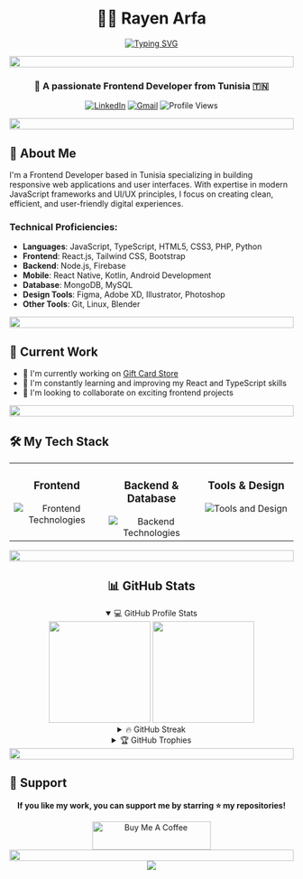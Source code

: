 <div align="center">
  
# 👨‍💻 Rayen Arfa

[![Typing SVG](https://readme-typing-svg.herokuapp.com?font=Fira+Code&pause=1000&color=0E75B6&center=true&vCenter=true&width=435&lines=Frontend+Developer;UI%2FUX+Enthusiast;JavaScript+Lover;Always+Learning)](https://git.io/typing-svg)

<img src="https://i.imgur.com/dBaSKWF.gif" height="20" width="100%">

### 🌟 A passionate Frontend Developer from Tunisia 🇹🇳

<p>
  <a href="https://linkedin.com/in/rayenarfa"><img src="https://img.shields.io/badge/LinkedIn-0077B5?style=for-the-badge&logo=linkedin&logoColor=white" alt="LinkedIn"/></a>
  <a href="mailto:arfarayen20@gmail.com"><img src="https://img.shields.io/badge/Gmail-D14836?style=for-the-badge&logo=gmail&logoColor=white" alt="Gmail"/></a>
  <img src="https://komarev.com/ghpvc/?username=rayenarfa&style=for-the-badge&color=0e75b6" alt="Profile Views"/>
</p>
</div>

<img src="https://i.imgur.com/dBaSKWF.gif" height="20" width="100%">

## 💼 About Me

I'm a Frontend Developer based in Tunisia specializing in building responsive web applications and user interfaces. With expertise in modern JavaScript frameworks and UI/UX principles, I focus on creating clean, efficient, and user-friendly digital experiences.

### Technical Proficiencies:

- **Languages**: JavaScript, TypeScript, HTML5, CSS3, PHP, Python
- **Frontend**: React.js, Tailwind CSS, Bootstrap
- **Backend**: Node.js, Firebase
- **Mobile**: React Native, Kotlin, Android Development
- **Database**: MongoDB, MySQL
- **Design Tools**: Figma, Adobe XD, Illustrator, Photoshop
- **Other Tools**: Git, Linux, Blender

<img src="https://i.imgur.com/dBaSKWF.gif" height="20" width="100%">

## 🚀 Current Work

- 🔭 I'm currently working on [Gift Card Store](https://github.com/rayenarfa/pfe)
- 🌱 I'm constantly learning and improving my React and TypeScript skills
- 👯 I'm looking to collaborate on exciting frontend projects

<img src="https://i.imgur.com/dBaSKWF.gif" height="20" width="100%">

## 🛠️ My Tech Stack

<table>
  <tr>
    <td valign="top" width="33%">
      <h3 align="center">Frontend</h3>
      <div align="center">
        <img src="https://skillicons.dev/icons?i=html,css,js,ts,react,bootstrap,tailwind" alt="Frontend Technologies" />
      </div>
    </td>
    <td valign="top" width="33%">
      <h3 align="center">Backend & Database</h3>
      <div align="center">
        <img src="https://skillicons.dev/icons?i=nodejs,php,firebase,mongodb,mysql" alt="Backend Technologies" />
      </div>
    </td>
    <td valign="top" width="33%">
      <h3 align="center">Tools & Design</h3>
      <div align="center">
        <img src="https://skillicons.dev/icons?i=figma,git,linux,blender,unity,unreal" alt="Tools and Design" />
      </div>
    </td>
  </tr>
</table>

<div align="center">
  <img src="https://i.imgur.com/dBaSKWF.gif" height="20" width="100%">
  
  ## 📊 GitHub Stats
  
  <details open>
    <summary>💻 GitHub Profile Stats</summary>
    <div>
      <img height="180em" src="https://github-readme-stats.vercel.app/api?username=rayenarfa&show_icons=true&theme=tokyonight&hide_border=true" />
      <img height="180em" src="https://github-readme-stats.vercel.app/api/top-langs/?username=rayenarfa&layout=compact&theme=tokyonight&hide_border=true" />
    </div>
  </details>
  
  <details>
    <summary>🔥 GitHub Streak</summary>
    <div>
      <img src="https://github-readme-streak-stats.herokuapp.com/?user=rayenarfa&theme=tokyonight&hide_border=true" alt="GitHub Streak" />
    </div>
  </details>
  
  <details>
    <summary>🏆 GitHub Trophies</summary>
    <div>
      <img src="https://github-profile-trophy.vercel.app/?username=rayenarfa&theme=nord&column=7&no-frame=true" alt="GitHub Trophies" />
    </div>
  </details>
</div>

<img src="https://i.imgur.com/dBaSKWF.gif" height="20" width="100%">

## 🎯 Support

<div align="center">
  <p><strong>If you like my work, you can support me by starring ⭐ my repositories!</strong></p>
  
  <a href="https://www.buymeacoffee.com/rayenarfa">
    <img src="https://cdn.buymeacoffee.com/buttons/v2/default-yellow.png" height="50" width="210" alt="Buy Me A Coffee">
  </a>
</div>

<div align="center">
  <img src="https://i.imgur.com/dBaSKWF.gif" height="20" width="100%">
  
  <img src="https://capsule-render.vercel.app/api?type=waving&color=gradient&height=100&section=footer"/>
</div>
